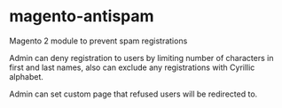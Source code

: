 # magento-antispam
Magento 2 module to prevent spam registrations

Admin can deny registration to users by limiting number of characters in first and last names, also can exclude any registrations with Cyrillic alphabet.

Admin can set custom page that refused users will be redirected to.
